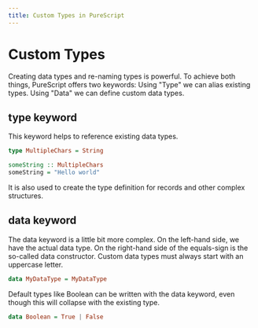 ```yaml
---
title: Custom Types in PureScript
---
```


# Custom Types

Creating data types and re-naming types is powerful. To achieve both things, PureScript offers two keywords:
Using "Type" we can alias existing types. Using "Data" we can define custom data types.

## type keyword

This keyword helps to reference existing data types.

```haskell
type MultipleChars = String

someString :: MultipleChars
someString = "Hello world"
```

It is also used to create the type definition for records and other complex structures.

## data keyword

The data keyword is a little bit more complex. On the left-hand side, we have the actual data type. On the right-hand side of
the equals-sign is the so-called data constructor. Custom data types must always start with an uppercase letter.

```haskell
data MyDataType = MyDataType
```

Default types like Boolean can be written with the data keyword, even though this will collapse with the existing type.

```haskell
data Boolean = True | False
```
